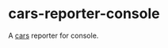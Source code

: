 cars-reporter-console
==============================================================================

A [cars](https://github.com/bouzuya/cars) reporter for console.

